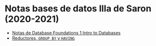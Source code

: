 # Notas bases de datos Illa de Saron (2020-2021)

- [Notas de Database Foundations 1 Intro to Databases](notas-de-database-foundations-1-intro-to-databases)
- [Reductores, `GROUP BY` y `HAVING`](reductores-y-group-by-y-having)
